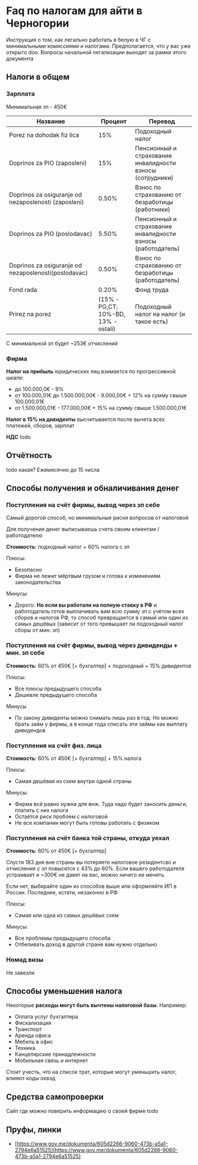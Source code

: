 # Faq по налогам для айти в Черногории
Инструкция о том, как легально работать в белую в ЧГ с минимальными комиссиями и налогами. Предполагается, что у вас уже открыто doo. Вопросы начальной легализации выходят за рамки этого документа

## Налоги в общем
### Зарплата
Минимальная зп - 450€

| Название | Процент | Перевод |
|---|---|---|
| Porez na dohodak fiz lica | 15% | Подоходный налог |
| Doprinos za PIO (zaposleni) | 15% | Пенсионный и страхование инвалидности взносы (сотрудники) |
| Doprinos za osiguranje od nezaposlenosti (zaposleni) | 0.50% | Взнос по страхованию от безработицы (работники) |
| Doprinos za PIO (poslodavаc) | 5.50% | Пенсионный и страхование инвалидности взносы (работодатель) |
| Doprinos za osiguranje od nezaposlenosti(poslodavаc) | 0.50% | Взнос по страхованию от безработицы (работодатель) |
| Fond rada | 0.20% | Фонд труда |
| Prirez na porez | (15% -PG,CT; 10%-BD, 13% - ostali) | Подоходный налог на налог (и такое есть) |

С минимальной зп будет ~253€ отчислений

### Фирма
**Налог на прибыль** юридических лиц взимается по прогрессивной шкале:
- до 100.000,0€ - 9%
- от 100.000,01€ до 1.500.000,00€ - 9.000,00€ + 12% на сумму свыше 100.000,01€
- от 1.500.000,01€ - 177.000,00€ + 15% на сумму свыше 1.500.000,01€

**Налог в 15% на дивиденты** высчитывается после вычета всех платежей, сборов, зарплат

**НДС** todo

## Отчётность
todo какая?
Ежемесячно до 15 числа

## Способы получения и обналичивания денег
### Поступления на счёт фирмы, вывод через зп себе
Самый дорогой способ, но минимальные риски вопросов от налоговой

Для получения денег выписываешь счета своим клиентам / работодателю

**Стоимость**: подходный налог + 60% налога с зп

Плюсы:
- Безопасно
- Фирма не лежит мёртвым грузом и готова к изменениям законодательства

Минусы:
- Дорого. **Но если вы работали на полную ставку в РФ** и работодатель готов выплачивать вам всю сумму зп с учётом всех сборов и налогов РФ, то способ превращается в самый или один из самых дешёвых (зависит от того превышает ли подоходный налог сборы от мин. зп)
### Поступления на счёт фирмы, вывод через дивиденды + мин. зп себе
**Стоимость**: 60% от 450€ [+ бухгалтер] + подоходный + 15% дивидентов

Плюсы:
- Все плюсы предыдущего способа
- Дешевле предыдущего способа

Минусы
- По закону дивиденты можно снимать лишь раз в год. Но можно брать займ у фирмы, а в конце года списать эти займы как выплату дивидендов
### Поступления на счёт физ. лица
**Стоимость**: 60% от 450€ [+ бухгалтер] + 15% налога

Плюсы:
- Самая дешёвая из схем внутри одной страны

Минусы:
- Фирма всё равно нужна для внж. Туда надо будет заносить деньги, платить с них налоги
- Остаётся риск проблем с налоговой
- Не все компании могут быть готовы работать с физиком
### Поступления на счёт банка той страны, откуда уехал
**Стоимость**: 60% от 450€ [+ бухгалтер]

Спустя 183 дня вне страны вы потеряете налоговое резидентсво и отчисления с зп повысятся с 43% до 60%. Если вашего работодателя устраивает и ~300€ не давят на вас, можно ничего не менять

Если нет, выбирайте один из способов выше или оформляйте ИП в России. Последнее, кстати, незаконно в РФ

Плюсы:
- Самая или одна из самых дешёвых схем

Минусы:
- Все проблемы предыдущего способа
- Отбеливать доход в другой стране вам нужно отдельно

### Номад визы
Не завезли

## Способы уменьшения налога
Некоторые **расходы могут быть вычтены налоговой базы**. Например:
- Оплата услуг бухгалтера
- Фискализация
- Транспорт
- Аренда офиса
- Мебель в офис
- Техника
- Канцелярские принадлежности
- Мобильная связь и интернет

Стоит учесть, что на список трат, которые могут уменьшить налог, влияют коды оквэд 

## Средства самопроверки
Сайт где можно поверить информацию о своей фирме todo

## Пруфы, линки
- [https://www.gov.me/dokumenta/605d2266-9060-473b-a5a1-2794e6a51525](https://www.gov.me/dokumenta/605d2266-9060-473b-a5a1-2794e6a51525)
